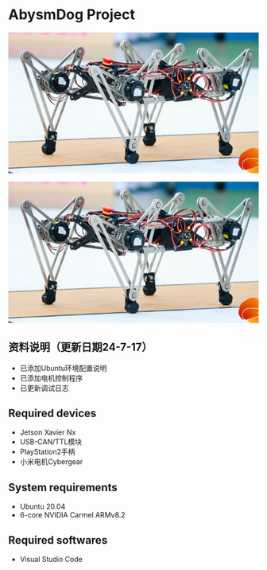 # AbysmDog Project
![image-20240717143004772](images\image-20240717143004772.png)

![Alt Text](images/image-20240717143004772.png)

## 资料说明（更新日期24-7-17）



+ 已添加Ubuntu环境配置说明
+ 已添加电机控制程序
+ 已更新调试日志

## Required devices



- Jetson Xavier Nx
- USB-CAN/TTL模块
- PlayStation2手柄
- 小米电机Cybergear

## System requirements



- Ubuntu 20.04
- 6-core NVIDIA Carmel ARMv8.2

## Required softwares



+ Visual Studio Code
